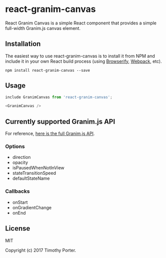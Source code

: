 # react-granim-canvas

React Granim Canvas is a simple React component that provides a simple full-width Granim.js canvas element.


## Installation

The easiest way to use react-granim-canvas is to install it from NPM and include it in your own React build process (using [Browserify](http://browserify.org), [Webpack](http://webpack.github.io/), etc).

```
npm install react-granim-canvas --save
```


## Usage

```js
include GranimCanvas from 'react-granim-canvas';

<GranimCanvas />
```

## Currently supported Granim.js API

For reference, [here is the full Granim.js API](https://sarcadass.github.io/granim.js/api.html).

### Options
* direction
* opacity
* isPausedWhenNotInView
* stateTransitionSpeed
* defaultStateName

### Callbacks
* onStart
* onGradientChange
* onEnd


## License

MIT

Copyright (c) 2017 Timothy Porter.


